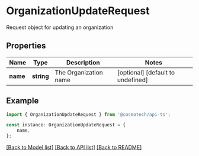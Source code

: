 # OrganizationUpdateRequest

Request object for updating an organization

## Properties

Name | Type | Description | Notes
------------ | ------------- | ------------- | -------------
**name** | **string** | The Organization name | [optional] [default to undefined]

## Example

```typescript
import { OrganizationUpdateRequest } from '@cosmotech/api-ts';

const instance: OrganizationUpdateRequest = {
    name,
};
```

[[Back to Model list]](../README.md#documentation-for-models) [[Back to API list]](../README.md#documentation-for-api-endpoints) [[Back to README]](../README.md)
